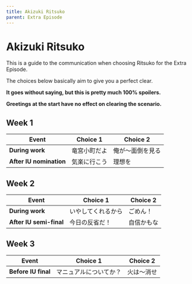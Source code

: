 ```yaml
---
title: Akizuki Ritsuko
parent: Extra Episode
---
```


# Akizuki Ritsuko

This is a guide to the communication when choosing Ritsuko for the Extra Episode.

The choices below basically aim to give you a perfect clear.

**It goes without saying, but this is pretty much 100% spoilers.**

**Greetings at the start have no effect on clearing the scenario.**

## Week 1

| Event                   | Choice 1    | Choice 2       |
|-------------------------|-------------|----------------|
| **During work**         | 竜宮小町だよ | 俺が～面倒を見る |
| **After IU nomination** | 気楽に行こう | 理想を          |

## Week 2

| Event                   | Choice 1         | Choice 2  |
|-------------------------|------------------|-----------|
| **During work**         | いやしてくれるから | ごめん！  |
| **After IU semi-final** | 今日の反省だ！    | 自信かもな |

## Week 3

| Event               | Choice 1             | Choice 2  |
|---------------------|----------------------|-----------|
| **Before IU final** | マニュアルについてか？ | 火は～消せ |

